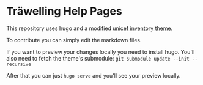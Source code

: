 # Träwelling Help Pages

This repository uses [hugo](https://gohugo.io/) and a modified [unicef inventory theme](https://github.com/unicef/inventory-hugo-theme).

To contribute you can simply edit the markdown files.

If you want to preview your changes locally you need to install hugo.
You'll also need to fetch the theme's submodule: `git submodule update --init --recursive`

After that you can just `hugo serve` and you'll see your preview locally.